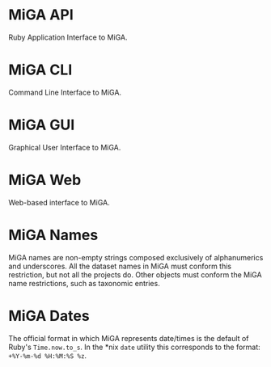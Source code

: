 # MiGA API
Ruby Application Interface to MiGA.

# MiGA CLI
Command Line Interface to MiGA.

# MiGA GUI
Graphical User Interface to MiGA.

# MiGA Web
Web-based interface to MiGA.

# MiGA Names
MiGA names are non-empty strings composed exclusively of alphanumerics and
underscores. All the dataset names in MiGA must conform this restriction, but
not all the projects do. Other objects must conform the MiGA name restrictions,
such as taxonomic entries.

# MiGA Dates
The official format in which MiGA represents date/times is the default of Ruby's
`Time.now.to_s`. In the *nix `date` utility this corresponds to the format:
`+%Y-%m-%d %H:%M:%S %z`.
